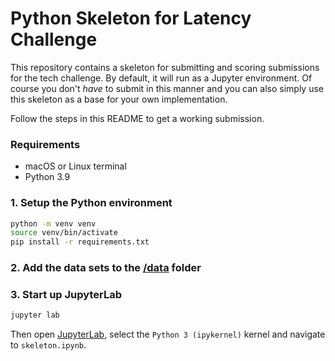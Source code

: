# Python Skeleton for Latency Challenge

This repository contains a skeleton for submitting and scoring submissions for the tech challenge. By default, it will run as a Jupyter environment. Of course you don't *have* to submit in this manner and you can also simply use this skeleton as a base for your own implementation.

Follow the steps in this README to get a working submission.

### Requirements

- macOS or Linux terminal
- Python 3.9

### 1. Setup the Python environment

```bash
python -m venv venv
source venv/bin/activate
pip install -r requirements.txt
```

### 2. Add the data sets to the [/data](/data) folder

### 3. Start up JupyterLab

```bash
jupyter lab
```

Then open [JupyterLab](http://localhost:8888/lab), select the `Python 3 (ipykernel)` kernel and navigate to `skeleton.ipynb`.
